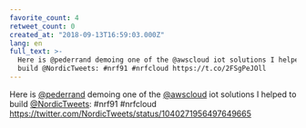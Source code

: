 ```yaml
---
favorite_count: 4
retweet_count: 0
created_at: "2018-09-13T16:59:03.000Z"
lang: en
full_text: >-
  Here is @pederrand demoing one of the @awscloud iot solutions I helped to
  build @NordicTweets: #nrf91 #nrfcloud https://t.co/2FSgPeJOll
---
```


Here is [@pederrand](https://twitter.com/pederrand) demoing one of the
[@awscloud](https://twitter.com/awscloud) iot solutions I helped to build
[@NordicTweets](https://twitter.com/NordicTweets): #nrf91 #nrfcloud
<https://twitter.com/NordicTweets/status/1040271956497649665>
